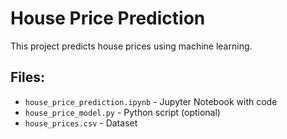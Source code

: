 # House Price Prediction

This project predicts house prices using machine learning.

## Files:
- `house_price_prediction.ipynb` - Jupyter Notebook with code
- `house_price_model.py` - Python script (optional)
- `house_prices.csv` - Dataset
